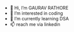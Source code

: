 - 👋 Hi, I’m GAURAV RATHORE
- 👀 I’m interested in coding
- 🌱 I’m currently learning DSA
- 📫  reach me via linkedin

